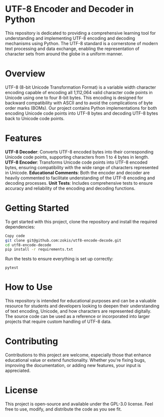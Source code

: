 # UTF-8 Encoder and Decoder in Python
This repository is dedicated to providing a comprehensive learning tool for understanding and implementing UTF-8 encoding and decoding mechanisms using Python. The UTF-8 standard is a cornerstone of modern text processing and data exchange, enabling the representation of character sets from around the globe in a uniform manner.

# Overview
UTF-8 (8-bit Unicode Transformation Format) is a variable width character encoding capable of encoding all 1,112,064 valid character code points in Unicode using one to four 8-bit bytes. This encoding is designed for backward compatibility with ASCII and to avoid the complications of byte order marks (BOMs). Our project contains Python implementations for both encoding Unicode code points into UTF-8 bytes and decoding UTF-8 bytes back to Unicode code points.

# Features
**UTF-8 Decoder**: Converts UTF-8 encoded bytes into their corresponding Unicode code points, supporting characters from 1 to 4 bytes in length.
**UTF-8 Encoder**: Transforms Unicode code points into UTF-8 encoded bytes, ensuring compatibility with the wide range of characters represented in Unicode.
**Educational Comments**: Both the encoder and decoder are heavily commented to facilitate understanding of the UTF-8 encoding and decoding processes.
**Unit Tests**: Includes comprehensive tests to ensure accuracy and reliability of the encoding and decoding functions.


# Getting Started
To get started with this project, clone the repository and install the required dependencies:

```bash
Copy code
git clone git@github.com:zokis/utf8-encode-decode.git
cd utf8-encode-decode
pip install -r requirements.txt
```

Run the tests to ensure everything is set up correctly:
```
pytest
```

# How to Use
This repository is intended for educational purposes and can be a valuable resource for students and developers looking to deepen their understanding of text encoding, Unicode, and how characters are represented digitally. The source code can be used as a reference or incorporated into larger projects that require custom handling of UTF-8 data.

# Contributing
Contributions to this project are welcome, especially those that enhance educational value or extend functionality. Whether you're fixing bugs, improving the documentation, or adding new features, your input is appreciated.

# License
This project is open-source and available under the GPL-3.0 license. Feel free to use, modify, and distribute the code as you see fit.
